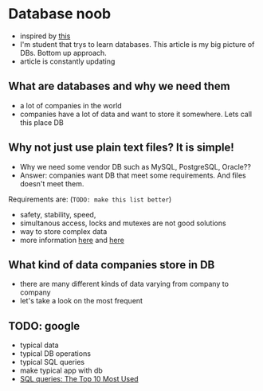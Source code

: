 # Database noob
- inspired by [this](https://eli.thegreenplace.net/2008/10/14/database-n00b)
- I'm student that trys to learn databases. This article is my big picture of DBs. Bottom up approach.
- article is constantly updating

## What are databases and why we need them
- a lot of companies in the world
- companies have a lot of data and want to store it somewhere. Lets call this place DB

## Why not just use plain text files? It is simple!
- Why we need some vendor DB such as MySQL, PostgreSQL, Oracle?? 
- Answer: companies want DB that meet some requirements. And files doesn't meet them. 

Requirements are: (`TODO: make this list better`)

- safety, stability, speed, 
- simultanous access, locks and mutexes are not good solutions
- way to store complex data
- more information [here](https://eli.thegreenplace.net/2008/10/14/database-n00b) and [here](http://philip.greenspun.com/sql/introduction.html)

## What kind of data companies store in DB
- there are many different kinds of data varying from company to company
- let's take a look on the most frequent

##  TODO: google
- typical data
- typical DB operations
- typical SQL queries
- make typical app with db
- [SQL queries: The Top 10 Most Used](https://blog.udemy.com/sql-queries/)
